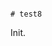                                                                                                                                                                                                                                                                                                                                                                                                                                                                                                                                                                                                                                    # test8

Init.
